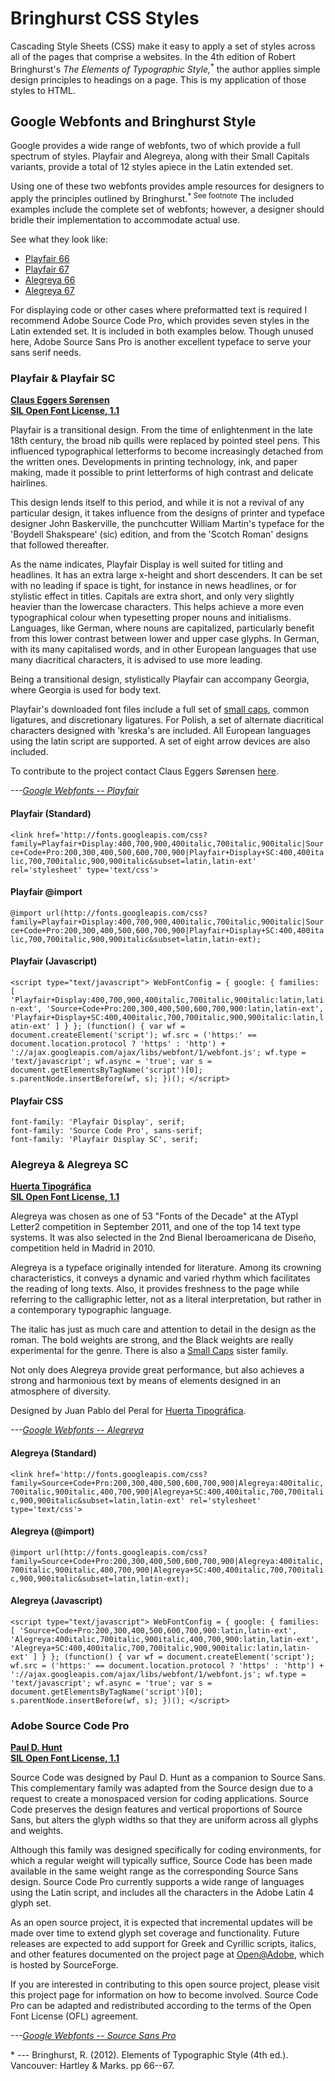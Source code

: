 # Bringhurst CSS Styles

Cascading Style Sheets (CSS) make it easy to apply a set of styles across all of the pages that comprise a websites. In the 4th edition of Robert Bringhurst's *The Elements of Typographic Style,*<sup>*</sup> the author applies simple design principles to headings on a page. This is my application of those styles to <abbr>HTML<abbr>.

## Google Webfonts and Bringhurst Style

Google provides a wide range of webfonts, two of which provide a full spectrum of styles. Playfair and Alegreya, along with their Small Capitals variants, provide a total of 12 styles apiece in the Latin extended set.

Using one of these two webfonts provides ample resources for designers to apply the principles outlined by Bringhurst.<sup>* See footnote</sup> The included examples include the complete set of webfonts; however, a designer should bridle their implementation to accommodate actual use.

See what they look like:

- [Playfair 66][14]
- [Playfair 67][15]
- [Alegreya 66][16]
- [Alegreya 67][17]

For displaying code or other cases where preformatted text is required I recommend Adobe Source Code Pro, which provides seven styles in the Latin extended set. It is included in both examples below. Though unused here, Adobe Source Sans Pro is another excellent typeface to serve your sans serif needs.

### Playfair & Playfair SC

[**Claus Eggers Sørensen**][0]   
[**SIL Open Font License, 1.1**][1]   

Playfair is a transitional design. From the time of enlightenment in the late 18th century, the broad nib quills were replaced by pointed steel pens. This influenced typographical letterforms to become increasingly detached from the written ones. Developments in printing technology, ink, and paper making, made it possible to print letterforms of high contrast and delicate hairlines.

This design lends itself to this period, and while it is not a revival of any particular design, it takes influence from the designs of printer and typeface designer John Baskerville, the punchcutter William Martin's typeface for the 'Boydell Shakspeare' (sic) edition, and from the 'Scotch Roman' designs that followed thereafter.

As the name indicates, Playfair Display is well suited for titling and headlines. It has an extra large x-height and short descenders. It can be set with no leading if space is tight, for instance in news headlines, or for stylistic effect in titles. Capitals are extra short, and only very slightly heavier than the lowercase characters. This helps achieve a more even typographical colour when typesetting proper nouns and initialisms. Languages, like German, where nouns are capitalized, particularly benefit from this lower contrast between lower and upper case glyphs. In German, with its many capitalised words, and in other European languages that use many diacritical characters, it is advised to use more leading.

Being a transitional design, stylistically Playfair can accompany Georgia, where Georgia is used for body text.

Playfair's downloaded font files include a full set of [small caps][2], common ligatures, and discretionary ligatures. For Polish, a set of alternate diacritical characters designed with 'kreska's are included. All European languages using the latin script are supported. A set of eight arrow devices are also included.

To contribute to the project contact Claus Eggers Sørensen [here][3].

<cite>---[Google Webfonts -- Playfair][8]</cite>

[0]: https://plus.google.com/102070068022044858239/about
[1]: http://scripts.sil.org/OFL
[2]: http://www.google.com/webfonts/specimen/Playfair+Display+SC
[3]: mailto:es@forthehearts.net

#### Playfair (Standard)

`<link href='http://fonts.googleapis.com/css?family=Playfair+Display:400,700,900,400italic,700italic,900italic|Source+Code+Pro:200,300,400,500,600,700,900|Playfair+Display+SC:400,400italic,700,700italic,900,900italic&subset=latin,latin-ext' rel='stylesheet' type='text/css'>`

#### Playfair @import

`@import url(http://fonts.googleapis.com/css?family=Playfair+Display:400,700,900,400italic,700italic,900italic|Source+Code+Pro:200,300,400,500,600,700,900|Playfair+Display+SC:400,400italic,700,700italic,900,900italic&subset=latin,latin-ext);`

#### Playfair (Javascript)

`<script type="text/javascript">
    WebFontConfig = {
      google: { families: [ 'Playfair+Display:400,700,900,400italic,700italic,900italic:latin,latin-ext', 'Source+Code+Pro:200,300,400,500,600,700,900:latin,latin-ext', 'Playfair+Display+SC:400,400italic,700,700italic,900,900italic:latin,latin-ext' ] }
    };
    (function() {
      var wf = document.createElement('script');
      wf.src = ('https:' == document.location.protocol ? 'https' : 'http') +
        '://ajax.googleapis.com/ajax/libs/webfont/1/webfont.js';
      wf.type = 'text/javascript';
      wf.async = 'true';
      var s = document.getElementsByTagName('script')[0];
      s.parentNode.insertBefore(wf, s);
    })(); </script>`

#### Playfair CSS

`font-family: 'Playfair Display', serif;`   
`font-family: 'Source Code Pro', sans-serif;`   
`font-family: 'Playfair Display SC', serif;`

### Alegreya & Alegreya SC

[**Huerta Tipográfica**][4]   
[**SIL Open Font License, 1.1**][5]   

Alegreya was chosen as one of 53 "Fonts of the Decade" at the ATypI Letter2 competition in September 2011, and one of the top 14 text type systems. It was also selected in the 2nd Bienal Iberoamericana de Diseño, competition held in Madrid in 2010\. 

Alegreya is a typeface originally intended for literature. Among its crowning characteristics, it conveys a dynamic and varied rhythm which facilitates the reading of long texts. Also, it provides freshness to the page while referring to the calligraphic letter, not as a literal interpretation, but rather in a contemporary typographic language. 

The italic has just as much care and attention to detail in the design as the roman. The bold weights are strong, and the Black weights are really experimental for the genre. There is also a [Small Caps][6] sister family. 

Not only does Alegreya provide great performance, but also achieves a strong and harmonious text by means of elements designed in an atmosphere of diversity. 

Designed by Juan Pablo del Peral for [Huerta Tipográfica][7].

<cite>---[Google Webfonts -- Alegreya][9]</cite>

#### Alegreya (Standard)

`<link href='http://fonts.googleapis.com/css?family=Source+Code+Pro:200,300,400,500,600,700,900|Alegreya:400italic,700italic,900italic,400,700,900|Alegreya+SC:400,400italic,700,700italic,900,900italic&subset=latin,latin-ext' rel='stylesheet' type='text/css'>`

#### Alegreya (@import)
`@import url(http://fonts.googleapis.com/css?family=Source+Code+Pro:200,300,400,500,600,700,900|Alegreya:400italic,700italic,900italic,400,700,900|Alegreya+SC:400,400italic,700,700italic,900,900italic&subset=latin,latin-ext);`

#### Alegreya (Javascript)

`<script type="text/javascript">
  WebFontConfig = {
    google: { families: [ 'Source+Code+Pro:200,300,400,500,600,700,900:latin,latin-ext', 'Alegreya:400italic,700italic,900italic,400,700,900:latin,latin-ext', 'Alegreya+SC:400,400italic,700,700italic,900,900italic:latin,latin-ext' ] }
  };
  (function() {
    var wf = document.createElement('script');
    wf.src = ('https:' == document.location.protocol ? 'https' : 'http') +
      '://ajax.googleapis.com/ajax/libs/webfont/1/webfont.js';
    wf.type = 'text/javascript';
    wf.async = 'true';
    var s = document.getElementsByTagName('script')[0];
    s.parentNode.insertBefore(wf, s);
  })(); </script>`

### Adobe Source Code Pro

[**Paul D. Hunt**][10]   
[**SIL Open Font License, 1.1**][11]   

Source Code was designed by Paul D. Hunt as a companion to Source Sans. This complementary family was adapted from the Source design due to a request to create a monospaced version for coding applications. Source Code preserves the design features and vertical proportions of Source Sans, but alters the glyph widths so that they are uniform across all glyphs and weights.

Although this family was designed specifically for coding environments, for which a regular weight will typically suffice, Source Code has been made available in the same weight range as the corresponding Source Sans design. Source Code Pro currently supports a wide range of languages using the Latin script, and includes all the characters in the Adobe Latin 4 glyph set.

As an open source project, it is expected that incremental updates will be made over time to extend glyph set coverage and functionality. Future releases are expected to add support for Greek and Cyrillic scripts, italics, and other features documented on the project page at [Open@Adobe][12], which is hosted by SourceForge.

If you are interested in contributing to this open source project, please visit this project page for information on how to become involved. Source Code Pro can be adapted and redistributed according to the terms of the Open Font License (OFL) agreement.

<cite>---[Google Webfonts -- Source Sans Pro][13]</cite>

[4]: https://plus.google.com/u/0/112473143573572123748/about
[5]: http://scripts.sil.org/OFL
[6]: http://www.google.com/webfonts/specimen/Alegreya+SC
[7]: http://www.huertatipografica.com.ar/
[8]: https://www.google.com/fonts/specimen/Playfair+Display
[9]: https://www.google.com/fonts/specimen/Alegreya
[10]: https://plus.google.com/108888178732927400671/about
[11]: http://scripts.sil.org/OFL
[12]: http://sourceforge.net/adobe
[13]: https://www.google.com/fonts/specimen/Source+Code+Pro
[14]: http://carryingstones.com/bringhurst/playfair-66.html
[15]: http://carryingstones.com/bringhurst/playfair-67.html
[16]: http://carryingstones.com/bringhurst/alegreya-66.html
[17]: http://carryingstones.com/bringhurst/playfair-67.html

\* --- Bringhurst, R. (2012). Elements of Typographic Style (4th ed.). Vancouver: Hartley & Marks. pp 66--67.
